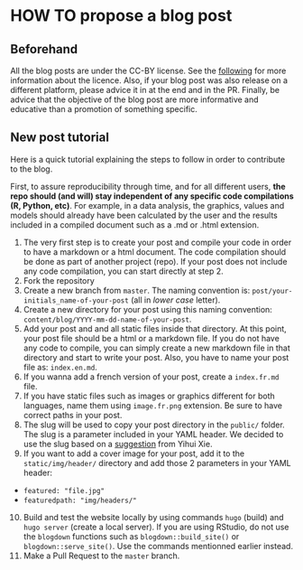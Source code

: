 # HOW TO propose a blog post

## Beforehand
All the blog posts are under the CC-BY license. See the [following](https://creativecommons.org/licenses/by/4.0/) for more information about the licence. Also, if your blog post was also release on a different platform, please advice it in at the end and in the PR. Finally, be advice that the objective of the blog post are more informative and educative than a promotion of something specific. 

## New post tutorial
Here is a quick tutorial explaining the steps to follow in order to contribute to the blog.

First, to assure reproducibility through time, and for all different users, **the repo should (and will) stay independent of any specific code compilations (R, Python, etc)**. For example, in a data analysis, the graphics, values and models should already have been calculated by the user and the results included in a compiled document such as a .md or .html extension.

1. The very first step is to create your post and compile your code in order to have a markdown or a html document. The code compilation should be done as part of another project (repo). If your post does not include any code compilation, you can start directly at step 2.
2. Fork the repository 
3. Create a new branch from `master`. The naming convention is: `post/your-initials_name-of-your-post` (all in *lower case* letter). 
4. Create a new directory for your post using this naming convention: `content/blog/YYYY-mm-dd-name-of-your-post`. 
5. Add your post and and all static files inside that directory. At this point, your post file should be a html or a markdown file. If you do not have any code to compile, you can simply create a new markdown file in that directory and start to write your post. Also, you have to name your post file as: `index.en.md`.
6. If you wanna add a french version of your post, create a `index.fr.md` file.
7. If you have static files such as images or graphics different for both languages, name them using `image.fr.png` extension. Be sure to have correct paths in your post.
8. The slug will be used to copy your post directory in the `public/` folder. The slug is a parameter included in your YAML header. We decided to use the slug based on a [suggestion](https://bookdown.org/yihui/blogdown/configuration.html#options) from Yihui Xie.
9. If you want to add a cover image for your post, add it to the `static/img/header/` directory and add those 2 parameters in your YAML header:
- `featured: "file.jpg"`
- `featuredpath: "img/headers/"`
10. Build and test the website locally by using commands `hugo` (build) and `hugo server` (create a local server). If you are using RStudio, do not use the `blogdown` functions such as `blogdown::build_site()` or `blogdown::serve_site()`. Use the commands mentionned earlier instead.
11. Make a Pull Request to the `master` branch.

